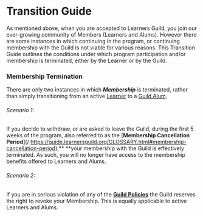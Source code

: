 # Transition Guide

As mentioned above, when you are accepted to Learners Guild, you join our ever-growing community of Members \(Learners and Alums\). However there are some instances in which continuing in the program, or continuing membership with the Guild is not viable for various reasons. This Transition Guide outlines the conditions under which program participation and/or membership is terminated, either by the Learner or by the Guild.

### Membership Termination

There are only two instances in which _**Membership**_ is terminated, rather than simply transitioning from an active [Learner](https://guide.learnersguild.org/GLOSSARY.html#learner) to a [Guild Alum](https://guide.learnersguild.org/GLOSSARY.html#alum).

###### Scenario 1:

If you decide to withdraw, or are asked to leave the Guild, during the first 5 weeks of the program, also referred to as the [**Membership Cancellation Period**](/ https://guide.learnersguild.org/GLOSSARY.html#membership-cancellation-period),** **your membership with the Guild is effectively terminated. As such, you will no longer have access to the membership benefits offered to Learners and Alums. 

###### Scenario 2:

If you are in serious violation of any of the [**Guild Policies**](//Policies/README.md) the Guild reserves the right to revoke your Membership. This is equally applicable to active Learners and Alums.

